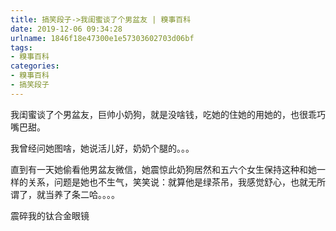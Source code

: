 ```yaml
---
title: 搞笑段子->我闺蜜谈了个男盆友 | 糗事百科
date: 2019-12-06 09:34:28
urlname: 1846f18e47300e1e57303602703d06bf
tags: 
- 糗事百科
categories:
- 糗事百科
- 搞笑段子
---
```

我闺蜜谈了个男盆友，巨帅小奶狗，就是没啥钱，吃她的住她的用她的，也很乖巧嘴巴甜。

我曾经问她图啥，她说活儿好，奶奶个腿的。。。

直到有一天她偷看他男盆友微信，她震惊此奶狗居然和五六个女生保持这种和她一样的关系，问题是她也不生气，笑笑说：就算他是绿茶吊，我感觉舒心，也就无所谓了，就当养了条二哈。。。。

震碎我的钛合金眼镜


